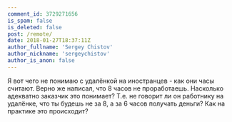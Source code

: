 ```yaml
---
comment_id: 3729271656
is_spam: false
is_deleted: false
post: /remote/
date: 2018-01-27T18:37:11Z
author_fullname: 'Sergey Chistov'
author_nickname: 'sergeychistov'
author_is_anon: false
---
```


<p>Я вот чего не понимаю с удалёнкой на иностранцев - как они часы считают. Верно же написал, что 8 часов не проработаешь. Насколько адекватно заказчик это понимает? Т.е. не говорит ли он работнику на удалёнке, что ты будешь не за 8, а за 6 часов получать деньги? Как на практике это происходит?</p>
